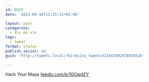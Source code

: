 ```yaml
---
id: 8929
date: '2013-04-10T11:25:21+02:00'

layout: post
categories:
  - Vis ma vie
tags:
  - tweet
format: status
publish_social: no
guid: 'http://tweets.local/?birdsite_tweet=321947002978070528'

---
```


Hack Your Maps [feedly.com/k/10OwdZY](http://feedly.com/k/10OwdZY)